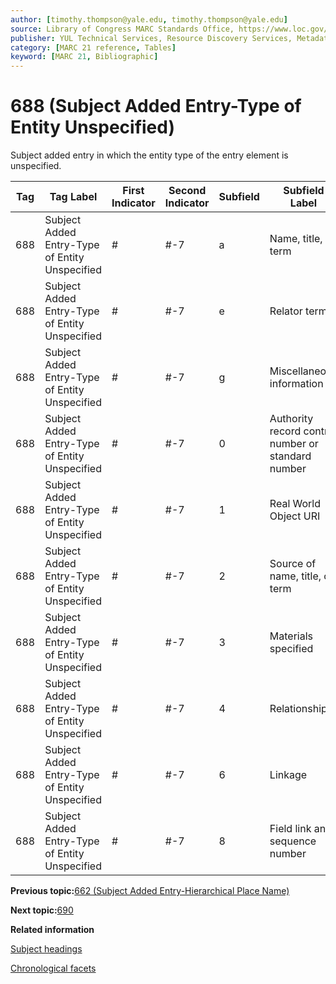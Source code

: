 ```yaml
---
author: [timothy.thompson@yale.edu, timothy.thompson@yale.edu]
source: Library of Congress MARC Standards Office, https://www.loc.gov/marc/bibliographic/bd688.html
publisher: YUL Technical Services, Resource Discovery Services, Metadata Services Unit
category: [MARC 21 reference, Tables]
keyword: [MARC 21, Bibliographic]
---
```


# 688 \(Subject Added Entry-Type of Entity Unspecified\)

Subject added entry in which the entity type of the entry element is unspecified.

|Tag|Tag Label|First Indicator|Second Indicator|Subfield|Subfield Label|Repeatable|
|---|---------|---------------|----------------|--------|--------------|----------|
|688|Subject Added Entry-Type of Entity Unspecified|\#|\#-7|a|Name, title, or term|F|
|688|Subject Added Entry-Type of Entity Unspecified|\#|\#-7|e|Relator term|T|
|688|Subject Added Entry-Type of Entity Unspecified|\#|\#-7|g|Miscellaneous information|T|
|688|Subject Added Entry-Type of Entity Unspecified|\#|\#-7|0|Authority record control number or standard number|T|
|688|Subject Added Entry-Type of Entity Unspecified|\#|\#-7|1|Real World Object URI|T|
|688|Subject Added Entry-Type of Entity Unspecified|\#|\#-7|2|Source of name, title, or term|F|
|688|Subject Added Entry-Type of Entity Unspecified|\#|\#-7|3|Materials specified|F|
|688|Subject Added Entry-Type of Entity Unspecified|\#|\#-7|4|Relationship|T|
|688|Subject Added Entry-Type of Entity Unspecified|\#|\#-7|6|Linkage|F|
|688|Subject Added Entry-Type of Entity Unspecified|\#|\#-7|8|Field link and sequence number|T|

**Previous topic:**[662 \(Subject Added Entry-Hierarchical Place Name\)](../tables/662_bib_table.md)

**Next topic:**[690](../tables/690_bib_table.md)

**Related information**  


[Subject headings](../tasks/concepts/subject_headings.md)

[Chronological facets](../tasks/events/chronological_facets.md)

